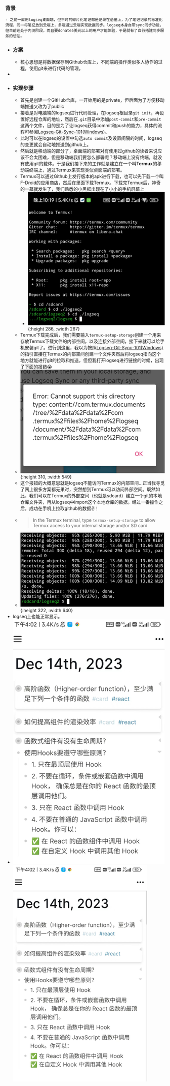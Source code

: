### 背景
	- 之前一直用logseq桌面端，但平时的碎片化笔记都是记录在语雀上，为了笔记记录的标准化流程，同一将笔记放到云端上，多端通过云端实现数据同步。logseq本身自带sync同步功能，但目前还处于内测阶段，而且要donate5美元以上的用户才能体验，于是就有了自行搭建同步服务的想法。
- ### 方案
	- 核心思想是将数据保存到Github仓库上，不同端的操作类似多人协作的过程，使用git来进行代码的管理。
-
- ### 实现步骤
	- 首先是创建一个GitHub仓库，一开始用的是private，但后面为了方便移动端推送又改为了public
	- 接着是对电脑端的logseq进行代码管理，在logseq根目录`git init`，再设置好远程仓库的地址，然后在`.git`目录中添加`post-commit`和`pre-commit`这两个文件，目的是为了让logseq获得commit和push的能力，具体的流程可参阅[Logseq-Git-Sync-101(Windows)](https://github.com/CharlesChiuGit/Logseq-Git-Sync-101/wiki/For-Windows-users)。
	- 此时可以在logseq的设置中勾选`auto commit`及设置间隔的时间，logseq的变更就会自动地推送到github上。
	- 然后就是移动端的部分了，桌面端的部署对有使用过github的读者来说应该不会太困难，但是移动端我们要怎么部署呢？移动端上没有终端，就没有使用git的载体。于是我们接下来的工作就是建立在一个叫**Termux**的移动端终端上，通过Termux来实现类似桌面端的部署。
	- Termux可以通过Github上发行版本的apk进行下载，也可以先下载一个叫F-Droid的应用商店，然后在里面下载Termux。下载完Termux后，神奇的一幕就发生了，我们熟悉的小黑框出现在了小小的手机屏幕上
		- ![1702563626355.png](../assets/1702563626355_1702563629515_0.png){:height 286, :width 267}
	- Termux下载完成后，我们需要输入`termux-setup-storage`创建一个用来存放Termux下载文件的内部空间，以及连接外部空间，接下来就可以给手机安装git了。进行到这里，我以为按照[Logseq-Git-Sync-101(Windows)](https://github.com/CharlesChiuGit/Logseq-Git-Sync-101/wiki/For-Android-users)的指引直接在Termux的内部空间创建一个文件夹然后将logseq指向这个地方就能进行git的拉取和推送，但但我打开logseq进行链接的时候，出现了下面的报错😭
	- ![1702564634923.png](../assets/1702564634923_1702564650977_0.png){:height 310, :width 549}
	- 这个报错的大概意思就是logseq不能访问Termux的内部空间...正当我寻觅了网上很多方案都无果时，突然想到Termux可以访问外部空间。既然如此，我们可以在Termux的外部空间（也就是sdcard）建立一个git的本地仓库文件夹，再从logseq中import这个本地仓库的数据。经过一番操作之后，成功在手机上拉取github的数据✌！
	- > In the Termux terminal, type `termux-setup-storage` to allow Termux access to your internal storage and/or SD card
	- ![1702565038686.png](../assets/1702565038686_1702565041757_0.png){:height 322, :width 640}
- logseq上也能正常显示。
- ![1702565202851.jpg](../assets/1702565202851_1702565207513_0.jpg) ![1702565174070.png](../assets/1702565174070_1702565177034_0.png)